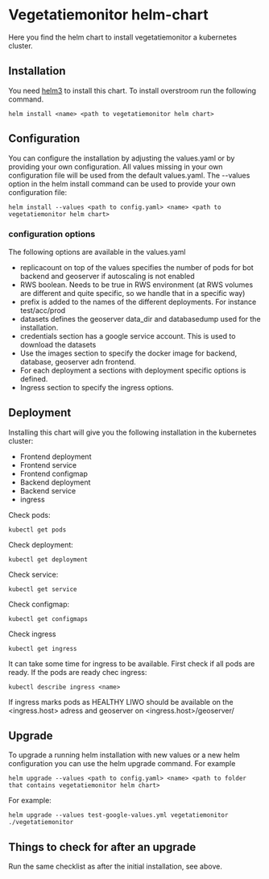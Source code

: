 # Vegetatiemonitor helm-chart

Here you find the helm chart to install vegetatiemonitor a kubernetes cluster.

## Installation

You need [helm3](https://helm.sh/docs/intro/install/) to install this chart. To install overstroom run the following command.

    helm install <name> <path to vegetatiemonitor helm chart>

## Configuration

You can configure the installation by adjusting the values.yaml or by providing your own configuration. All values missing in your own configuration file will be used from the default values.yaml. The --values option in the helm install command can be used to provide your own configuration file:

    helm install --values <path to config.yaml> <name> <path to vegetatiemonitor helm chart>

### configuration options

The following options are available in the values.yaml

- replicacount on top of the values specifies the number of pods for bot backend and geoserver if autoscaling is not enabled
- RWS boolean. Needs to be true in RWS environment (at RWS volumes are different and quite specific, so we handle that in a specific way)
- prefix is added to the names of the different deployments. For instance test/acc/prod
- datasets defines the geoserver data_dir and databasedump used for the installation.
- credentials section has a google service account. This is used to download the datasets
- Use the images section to specify the docker image for backend, database, geoserver adn frontend.
- For each deployment a sections with deployment specific options is defined.
- Ingress section to specify the ingress options.

## Deployment

Installing this chart will give you the following installation in the kubernetes cluster:

 - Frontend deployment
 - Frontend service
 - Frontend configmap
 - Backend deployment
 - Backend service
 - ingress

Check pods:

    kubectl get pods

Check deployment:

    kubectl get deployment

Check service:

    kubectl get service

Check configmap:

    kubectl get configmaps

Check ingress

    kubectl get ingress

It can take some time for ingress to be available. First check if all pods are ready. If the pods are ready chec ingress:

    kubectl describe ingress <name>

If ingress marks pods as HEALTHY LIWO should be available on the <ingress.host> adress and geoserver on <ingress.host>/geoserver/


## Upgrade

To upgrade a running helm installation with new values or a new helm configuration you can use the helm upgrade command. For example

    helm upgrade --values <path to config.yaml> <name> <path to folder that contains vegetatiemonitor helm chart>

For example:

    helm upgrade --values test-google-values.yml vegetatiemonitor ./vegetatiemonitor


## Things to check for after an upgrade

Run the same checklist as after the initial installation, see above.
